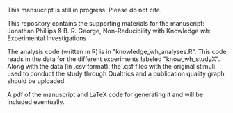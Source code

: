 This mansucript is still in progress. Please do not cite.

This repository contains the supporting materials for the manuscript: Jonathan Phillips & B. R. George, Non-Reducibility with Knowledge *wh*: Experimental Investigations

The analysis code (written in R) is in "knowledge_wh_analyses.R". This code reads in the data for the different experiments labeled "know_wh_studyX". Along with the data (in .csv format), the .qsf files with the original stimuli used to conduct the study through Qualtrics and a publication quality graph should be uploaded. 

A pdf of the manuscript and LaTeX code for generating it and will be included eventually. 
